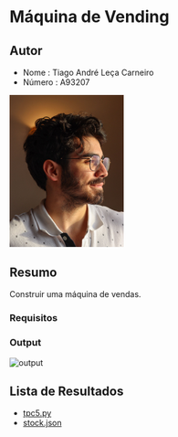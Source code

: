 # Máquina de Vending

## Autor
- Nome : Tiago André Leça Carneiro
- Número : A93207

<img src = "../media/722ff411-84c8-44a3-b34d-b639022e9b0e.jpg" alt = "eu" style="text-align = center;" width = "200">

## Resumo

Construir uma máquina de vendas.

### Requisitos


### Output


<img src = "image.png" alt = "output" style="text-align = center;" width = "300">

## Lista de Resultados

- [tpc5.py](tpc5.py)
- [stock.json](dataset/stock.json)
